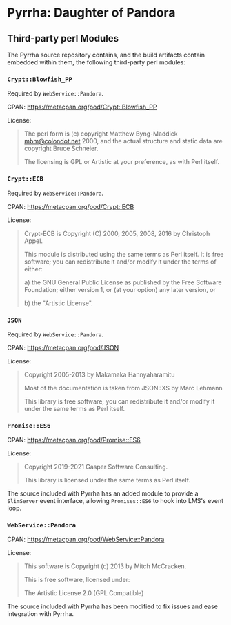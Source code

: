 # Pyrrha: Daughter of Pandora

## Third-party perl Modules

The Pyrrha source repository contains, and the build artifacts contain
embedded within them, the following third-party perl modules:

### ```Crypt::Blowfish_PP```

Required by ```WebService::Pandora```.

CPAN: https://metacpan.org/pod/Crypt::Blowfish_PP

License:
> The perl form is (c) copyright Matthew Byng-Maddick <mbm@colondot.net> 2000,
> and the actual structure and static data are copyright Bruce Schneier.
>
> The licensing is GPL or Artistic at your preference, as with Perl itself.

### ```Crypt::ECB```

Required by ```WebService::Pandora```.

CPAN: https://metacpan.org/pod/Crypt::ECB

License:
> Crypt-ECB is Copyright (C) 2000, 2005, 2008, 2016 by Christoph Appel.
>
> This module is distributed using the same terms as Perl itself. It is
> free software; you can redistribute it and/or modify it under the terms
> of either:
>
> a) the GNU General Public License as published by the Free Software
> Foundation; either version 1, or (at your option) any later version, or
>
> b) the "Artistic License".

### ```JSON```

Required by ```WebService::Pandora```.

CPAN: https://metacpan.org/pod/JSON

License:
> Copyright 2005-2013 by Makamaka Hannyaharamitu
>
> Most of the documentation is taken from JSON::XS by Marc Lehmann
>
> This library is free software; you can redistribute it and/or modify
> it under the same terms as Perl itself.

### ```Promise::ES6```

CPAN: https://metacpan.org/pod/Promise::ES6

License:
> Copyright 2019-2021 Gasper Software Consulting.
>
> This library is licensed under the same terms as Perl itself.

The source included with Pyrrha has an added module to provide a
```SlimServer``` event interface, allowing ```Promises::ES6``` to hook into
LMS's event loop.

### ```WebService::Pandora```

CPAN: https://metacpan.org/pod/WebService::Pandora

License:
> This software is Copyright (c) 2013 by Mitch McCracken.
>
> This is free software, licensed under:
>
> The Artistic License 2.0 (GPL Compatible)

The source included with Pyrrha has been modified to fix issues and
ease integration with Pyrrha.

